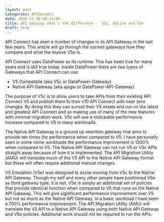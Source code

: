 ```yaml
---
layout: post
categories: APIConnect
date: 2020-11-30 00:14:00
title: API Gateway what's the difference -  V5c, Native and V5e
draft: true
---
```


API Connect has seen a number of changes in its API Gateway in the last few years. This article will go through the current gateways how they compare and what the elusive V5e is.

<!--more-->

API Connect uses DataPower as its runtime. This has been true for many years and is still true today. Inside DataPower there are two types of Gateways that API Connect can use.

* V5 Compatible (aka V5c or DataPower-Gateway)
* Native API Gateway  (aka apigw or DataPower-API-Gateway)

The purpose of V5c is to allow users to take APIs from their existing API Connect V5 and publish them to their v10 API Connect with near zero changes. By doing this they can sunset their V5 estate and run on the  latest and greatest API Connect and so making use of many of the new features with minimal migration work.  V5c will see a noticeable performance increase compared to V5 in many workloads.

The Native API Gateway is a ground up rewritten gateway that aims to provide ten times the performance when compared to V5. I have personally seen in some niche workloads the performance improvement is 1200% when compared to V5. The Native API Gateway can not run V5 or V5c APIs straight away because of how it is implemented. The API Migration Utility (AMU) will translate much of the V5 API to the Native API Gateway format but these will often require additional manual changes.

V5 Emulation (V5e) was designed to assist moving from V5c to the Native API Gateway. Though my self and many other people have positioned V5e as third gateway type, it is not. V5e is simply an additional set of policies that provide identical function when compared to V5 that runs on the Native API Gateway. This will give significant performance improvement over V5 but not as much as the Native API Gateway. In a basic workload I have seen a 700% performance improvement.  The API Migration Utility (AMU) will translate the V5 API to a Native API Gateway using both Native API Gateway and V5e policies. Additional work should not be required to run the APIs.
